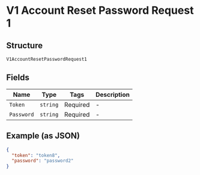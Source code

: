 
# V1 Account Reset Password Request 1

## Structure

`V1AccountResetPasswordRequest1`

## Fields

| Name | Type | Tags | Description |
|  --- | --- | --- | --- |
| `Token` | `string` | Required | - |
| `Password` | `string` | Required | - |

## Example (as JSON)

```json
{
  "token": "token8",
  "password": "password2"
}
```

